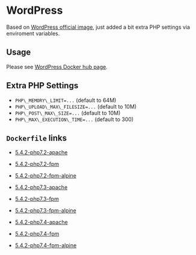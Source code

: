 # WordPress

Based on [WordPress official image](https://hub.docker.com/_/wordpress/), just added a bit extra PHP settings via enviroment variables.

## Usage

Please see [WordPress Docker hub page](https://hub.docker.com/_/wordpress/).

## Extra PHP Settings

* `PHP\_MEMORY\_LIMIT=...` (default to 64M)
* `PHP\_UPLOAD\_MAX\_FILESIZE=...` (default to 10M)
* `PHP\_POST\_MAX\_SIZE=...` (default to 10M)
* `PHP\_MAX\_EXECUTION\_TIME=...` (default to 300)

## `Dockerfile` links

* [5.4.2-php7.2-apache](https://github.com/alwynpan/docker-wordpress/blob/master/Dockerfile.php7.2-apache)
* [5.4.2-php7.2-fpm](https://github.com/alwynpan/docker-wordpress/blob/master/Dockerfile.php7.2-fpm)
* [5.4.2-php7.2-fpm-alpine](https://github.com/alwynpan/docker-wordpress/blob/master/Dockerfile.php7.2-fpm-alpine)

* [5.4.2-php7.3-apache](https://github.com/alwynpan/docker-wordpress/blob/master/Dockerfile.php7.3-apache)
* [5.4.2-php7.3-fpm](https://github.com/alwynpan/docker-wordpress/blob/master/Dockerfile.php7.3-fpm)
* [5.4.2-php7.3-fpm-alpine](https://github.com/alwynpan/docker-wordpress/blob/master/Dockerfile.php7.3-fpm-alpine)

* [5.4.2-php7.4-apache](https://github.com/alwynpan/docker-wordpress/blob/master/Dockerfile.php7.4-apache)
* [5.4.2-php7.4-fpm](https://github.com/alwynpan/docker-wordpress/blob/master/Dockerfile.php7.4-fpm)
* [5.4.2-php7.4-fpm-alpine](https://github.com/alwynpan/docker-wordpress/blob/master/Dockerfile.php7.4-fpm-alpine)
